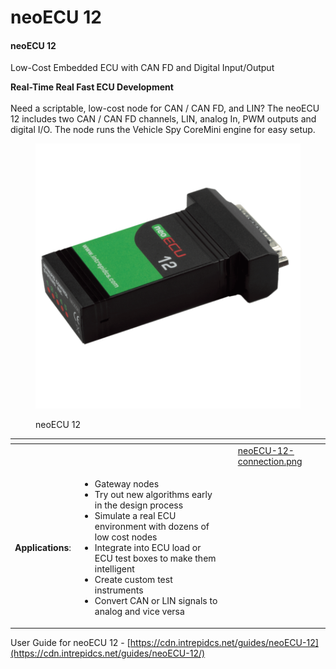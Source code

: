 # neoECU 12

#### neoECU 12

Low-Cost Embedded ECU with CAN FD and Digital Input/Output

**Real-Time Real Fast ECU Development**\
\
Need a scriptable, low-cost node for CAN / CAN FD, and LIN? The neoECU 12 includes two CAN / CAN FD channels, LIN, analog In, PWM outputs and digital I/O. The node runs the Vehicle Spy CoreMini engine for easy setup.

<figure><img src="../../.gitbook/assets/neoECU-12-Front.png" alt=""><figcaption><p>neoECU 12</p></figcaption></figure>



<table data-card-size="large" data-view="cards" data-full-width="true"><thead><tr><th></th><th></th><th></th><th data-hidden data-card-cover data-type="files"></th></tr></thead><tbody><tr><td></td><td></td><td></td><td><a href="../../.gitbook/assets/neoECU-12-connection.png">neoECU-12-connection.png</a></td></tr><tr><td><strong>Applications</strong>:</td><td><p></p><ul><li>Gateway nodes</li><li>Try out new algorithms early in the design process</li><li>Simulate a real ECU environment with dozens of low cost nodes</li><li>Integrate into ECU load or ECU test boxes to make them intelligent</li><li>Create custom test instruments</li><li>Convert CAN or LIN signals to analog and vice versa</li></ul></td><td></td><td></td></tr></tbody></table>

User Guide for neoECU 12 - [https://cdn.intrepidcs.net/guides/neoECU-12](https://cdn.intrepidcs.net/guides/neoECU-12/)
